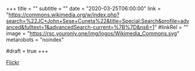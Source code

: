 +++
title = ""
subtitle = ""
date = "2020-03-25T06:00:00"
link = "https://commons.wikimedia.org/w/index.php?search=%22JC+John+Sese+Cuneta%22&title=Special:Search&profile=advanced&fulltext=1&advancedSearch-current=%7B%7D&ns6=1"
#linkRel = ""
image = "https://rsc.youronly.one/img/logos/Wikimedia_Commons.svg"
metarobots = "noindex"

#draft = true
+++

<a href="https://commons.wikimedia.org/w/index.php?search=%22JC+John+Sese+Cuneta%22&title=Special:Search&profile=advanced&fulltext=1&advancedSearch-current=%7B%7D&ns6=1" rel="me noopener external nofollow" referrerpolicy="strict-origin-when-cross-origin">Flickr</a>
